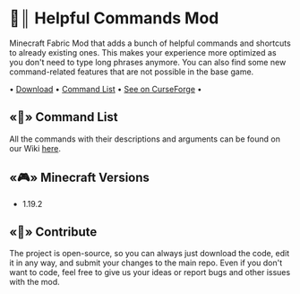 # 📝║ Helpful Commands Mod
Minecraft Fabric Mod that adds a bunch of helpful commands and shortcuts to already existing ones. This makes your experience more optimized as you don't need to type long phrases anymore. You can also find some new command-related features that are not possible in the base game.

• [Download]() • [Command List]() • [See on CurseForge]() •

## «📃» Command List
All the commands with their descriptions and arguments can be found on our Wiki [here]().

## «🎮» Minecraft Versions
* 1.19.2

## «👥» Contribute
The project is open-source, so you can always just download the code, edit it in any way, and submit your changes to the main repo. Even if you don't want to code, feel free to give us your ideas or report bugs and other issues with the mod.
